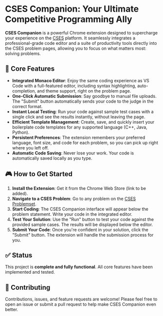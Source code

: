 # CSES Companion: Your Ultimate Competitive Programming Ally

**CSES Companion** is a powerful Chrome extension designed to supercharge your experience on the [CSES](https://cses.fi/problemset/) platform. It seamlessly integrates a professional-grade code editor and a suite of productivity tools directly into the CSES problem pages, allowing you to focus on what matters most: solving problems.

## 🚀 Core Features

*   **Integrated Monaco Editor**: Enjoy the same coding experience as VS Code with a full-featured editor, including syntax highlighting, auto-completion, and theme support, right on the problem page.
*   **One-Click Automatic Submission**: Say goodbye to manual file uploads. The "Submit" button automatically sends your code to the judge in the correct format.
*   **Instant Local Testing**: Run your code against sample test cases with a single click and see the results instantly, without leaving the page.
*   **Efficient Template Management**: Create, save, and quickly insert your boilerplate code templates for any supported language (C++, Java, Python).
*   **Persistent Preferences**: The extension remembers your preferred language, font size, and code for each problem, so you can pick up right where you left off.
*   **Automatic Code Saving**: Never lose your work. Your code is automatically saved locally as you type.

## 🎮 How to Get Started

1.  **Install the Extension**: Get it from the Chrome Web Store (link to be added).
2.  **Navigate to a CSES Problem**: Go to any problem on the [CSES Problemset](https://cses.fi/problemset/).
3.  **Start Coding**: The CSES Companion interface will appear below the problem statement. Write your code in the integrated editor.
4.  **Test Your Solution**: Use the "Run" button to test your code against the provided sample cases. The results will be displayed below the editor.
5.  **Submit Your Code**: Once you're confident in your solution, click the "Submit" button. The extension will handle the submission process for you.

## ✅ Status

This project is **complete and fully functional**. All core features have been implemented and tested.

## 🤝 Contributing

Contributions, issues, and feature requests are welcome! Please feel free to open an issue or submit a pull request to help make CSES Companion even better.

